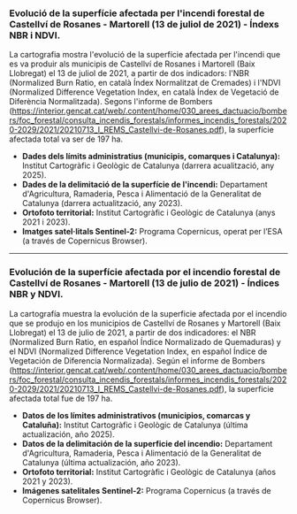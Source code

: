 ### Evolució de la superfície afectada per l'incendi forestal de Castellví de Rosanes - Martorell (13 de juliol de 2021) - Índexs NBR i NDVI.
La cartografia mostra l'evolució de la superfície afectada per l'incendi que es va produir als municipis de Castellví de Rosanes i Martorell (Baix Llobregat) el 13 de juliol de 2021, a partir de dos indicadors: l'NBR (Normalized Burn Ratio, en català Índex Normalitzat de Cremades) i l'NDVI (Normalized Difference Vegetation Index, en català Índex de Vegetació de Diferència Normalitzada). 
Segons l'informe de Bombers (https://interior.gencat.cat/web/.content/home/030_arees_dactuacio/bombers/foc_forestal/consulta_incendis_forestals/informes_incendis_forestals/2020-2029/2021/20210713_I_REMS_Castellvi-de-Rosanes.pdf), la superfície afectada total va ser de 197 ha.

- **Dades dels límits administratius (municipis, comarques i Catalunya):** Institut Cartogràfic i Geològic de Catalunya (darrera acualització, any 2025).
- **Dades de la delimitació de la superfície de l'incendi:** Departament d'Agricultura, Ramaderia, Pesca i Alimentació de la Generalitat de Catalunya (darrera actualització, any 2023).
- **Ortofoto territorial:** Institut Cartogràfic i Geològic de Catalunya (anys 2021 i 2023).
- **Imatges satel·litals Sentinel-2:** Programa Copernicus, operat per l’ESA (a través de Copernicus Browser).

-------------------------------------------------------------------------------------------------------------------------------------------------------------------------------------------------------------------------------------------------------------------------------------------------------------------------------------------------------------------------------------------------------------------

### Evolución de la superfície afectada por el incendio forestal de Castellví de Rosanes - Martorell (13 de julio de 2021) - Índices NBR y NDVI.
La cartografía muestra la evolución de la superficie afectada por el incendio que se produjo en los municipios de Castellví de Rosanes y Martorell (Baix Llobregat) el 13 de julio de 2021, a partir de dos indicadores: el NBR (Normalized Burn Ratio, en español Índice Normalizado de Quemaduras) y el NDVI (Normalized Difference Vegetation Index, en español Índice de Vegetación de Diferencia Normalizada). 
Según el informe de Bombers (https://interior.gencat.cat/web/.content/home/030_arees_dactuacio/bombers/foc_forestal/consulta_incendis_forestals/informes_incendis_forestals/2020-2029/2021/20210713_I_REMS_Castellvi-de-Rosanes.pdf), la superficie afectada total fue de 197 ha.

- **Datos de los límites administrativos (municipios, comarcas y Cataluña):** Institut Cartogràfic i Geològic de Catalunya (última actualización, año 2025).
- **Datos de la delimitación de la superficie del incendio:** Departament d'Agricultura, Ramaderia, Pesca i Alimentació de la Generalitat de Catalunya (última actualización, año 2023).
- **Ortofoto territorial:** Institut Cartogràfic i Geològic de Catalunya (años 2021 y 2023).
- **Imágenes satelitales Sentinel-2:** Programa Copernicus (a través de Copernicus Browser).
